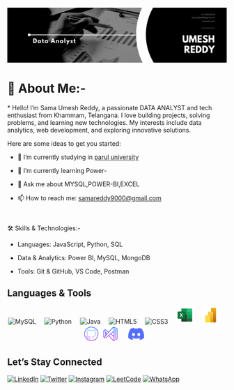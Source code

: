 ![Banner](asserts/Black-White-Modern-Minimalist-Data-Analyst-LinkedIn-Banner.png)


<h1>🚀 About Me:- </h1>
* Hello! I’m Sama Umesh Reddy, a passionate DATA ANALYST and tech enthusiast from Khammam, Telangana. I love building projects, solving problems, and learning new technologies. My interests include data analytics, web development, and exploring innovative solutions.



Here are some ideas to get you started:

- 🔭 I’m currently studying in [ parul university](https://paruluniversity.ac.in/)
  
- 🌱 I’m currently learning Power-

- 💬 Ask me about MYSQL,POWER-BI,EXCEL
  
- 📫 How to reach me: [samareddy9000@gmail.com](https://mail.google.com/mail/u/0/?tab=rm&ogbl#inbox)


<br>

🛠️ Skills & Technologies:-

* Languages: JavaScript, Python, SQL
   
* Data & Analytics: Power BI, MySQL, MongoDB
  
* Tools: Git & GitHub, VS Code, Postman

## Languages & Tools
<p align="center">
  <img src="https://cdn.jsdelivr.net/gh/devicons/devicon/icons/mysql/mysql-original.svg" width="40" style="margin-right:15px;" alt="MySQL" />
  <img src="https://cdn.jsdelivr.net/gh/devicons/devicon/icons/python/python-original.svg" width="40" style="margin-right:15px;" alt="Python" />
  <img src="https://cdn.jsdelivr.net/gh/devicons/devicon/icons/java/java-original.svg" width="40" style="margin-right:15px;" alt="Java" />
  <img src="https://cdn.jsdelivr.net/gh/devicons/devicon/icons/html5/html5-original.svg" width="40" style="margin-right:15px;" alt="HTML5" />
  <img src="https://cdn.jsdelivr.net/gh/devicons/devicon/icons/css3/css3-original.svg" width="40" style="margin-right:15px;" alt="CSS3" />
  <img src="asserts/icons8-excel-48.png" width="40" style="margin-right:15px;" alt="Excel" />
  <img src="asserts/icons8-power-bi-logo-48.png" width="40" style="margin-right:15px;" alt="Power BI" />
  <img src="asserts/icons8-github-logo-64.png" width="40" alt="GitHub" />
  <img src="asserts/icons8-visual-studio-64.png" width="40" style="margin-right:15px;" alt="Vscode" />
  <img src="asserts/icons8-discord-new-48.png" width="40" style="margin-right:15px;" alt="Discord" />
</p>

## Let’s Stay Connected

[![LinkedIn](https://img.shields.io/badge/LinkedIn-0077B5?style=flat&logo=linkedin&logoColor=white)](https://www.linkedin.com/in/sama-umesh-reddy)
[![Twitter](https://img.shields.io/badge/Twitter-1DA1F2?style=flat&logo=twitter&logoColor=white)](https://twitter.com/SamaReddy15)
[![Instagram](https://img.shields.io/badge/Instagram-E4405F?style=flat&logo=instagram&logoColor=white)](https://www.instagram.com/umesh_sama)
[![LeetCode](https://img.shields.io/badge/LeetCode-FFA116?style=flat&logo=leetcode&logoColor=black)](https://leetcode.com/u/umesh_sama755485/)
[![WhatsApp](https://img.shields.io/badge/WhatsApp-25D366?style=flat&logo=whatsapp&logoColor=white)](https://wa.me/919000438748)












